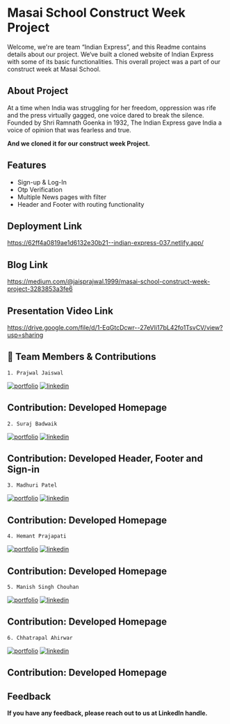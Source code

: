 # Masai School Construct Week Project

Welcome, we're are team “Indian Express”, and this Readme contains details about our project. We‘ve built a cloned website of Indian Express with some of its basic functionalities. This overall project was a part of our construct week at Masai School.



## About Project
At a time when India was struggling for her freedom, oppression was rife and the press virtually gagged, one voice dared to break the silence. Founded by Shri Ramnath Goenka in 1932, The Indian Express gave India a voice of opinion that was fearless and true.

<b> And we cloned it for our construct week Project. </b>


## Features

- Sign-up & Log-In
- Otp Verification
- Multiple News pages with filter
- Header and Footer with routing functionality


## Deployment Link

https://62ff4a0819ae1d6132e30b21--indian-express-037.netlify.app/


## Blog Link

https://medium.com/@jaisprajwal.1999/masai-school-construct-week-project-3283853a3fe6

## Presentation Video Link

https://drive.google.com/file/d/1-EqGtcDcwr--27eVli17bL42fo1TsvCV/view?usp=sharing

## 🔗 Team Members & Contributions
    1. Prajwal Jaiswal
[![portfolio](https://img.shields.io/badge/my_portfolio-000?style=for-the-badge&logo=ko-fi&logoColor=white)](https://github.com/J-Prajwal)
[![linkedin](https://img.shields.io/badge/linkedin-0A66C2?style=for-the-badge&logo=linkedin&logoColor=white)](https://www.linkedin.com/in/prajwal-jaiswal-3772aa215/)
## Contribution: Developed Homepage
    
    2. Suraj Badwaik
[![portfolio](https://img.shields.io/badge/my_portfolio-000?style=for-the-badge&logo=ko-fi&logoColor=white)](https://github.com/Suraj-Badwaik)
[![linkedin](https://img.shields.io/badge/linkedin-0A66C2?style=for-the-badge&logo=linkedin&logoColor=white)](https://www.linkedin.com/in/suraj-badwaik/)
## Contribution: Developed Header, Footer and Sign-in

    3. Madhuri Patel
[![portfolio](https://img.shields.io/badge/my_portfolio-000?style=for-the-badge&logo=ko-fi&logoColor=white)](https://github.com/madhuri7patel)
[![linkedin](https://img.shields.io/badge/linkedin-0A66C2?style=for-the-badge&logo=linkedin&logoColor=white)](https://www.linkedin.com/in/madhuri-patel-1230a7201/)
## Contribution: Developed Homepage

    4. Hemant Prajapati
[![portfolio](https://img.shields.io/badge/my_portfolio-000?style=for-the-badge&logo=ko-fi&logoColor=white)](https://github.com/hemant069)
[![linkedin](https://img.shields.io/badge/linkedin-0A66C2?style=for-the-badge&logo=linkedin&logoColor=white)](https://www.linkedin.com/in/hemant-prajapatii/)
## Contribution: Developed Homepage

    5. Manish Singh Chouhan
[![portfolio](https://img.shields.io/badge/my_portfolio-000?style=for-the-badge&logo=ko-fi&logoColor=white)](https://github.com/manishchouhan2396)
[![linkedin](https://img.shields.io/badge/linkedin-0A66C2?style=for-the-badge&logo=linkedin&logoColor=white)](https://www.linkedin.com/in/manish-singh-chouhan-6b823620b/)
## Contribution: Developed Homepage

    6. Chhatrapal Ahirwar
[![portfolio](https://img.shields.io/badge/my_portfolio-000?style=for-the-badge&logo=ko-fi&logoColor=white)](https://github.com/Chhattoo25)
[![linkedin](https://img.shields.io/badge/linkedin-0A66C2?style=for-the-badge&logo=linkedin&logoColor=white)](https://www.linkedin.com/in/chhatrapal-ahirwar-12b9aa217/)
## Contribution: Developed Homepage

## Feedback

<b>If you have any feedback, please reach out to us at LinkedIn handle.</b>

